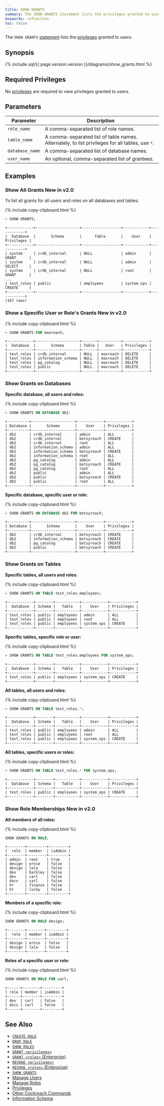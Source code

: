 ```yaml
---
title: SHOW GRANTS
summary: The SHOW GRANTS statement lists the privileges granted to users.
keywords: reflection
toc: false
---
```


The `SHOW GRANTS` [statement](sql-statements.html) lists the [privileges](privileges.html) granted to users.

<div id="toc"></div>

## Synopsis

<section>{% include sql/{{ page.version.version }}/diagrams/show_grants.html %}</section>

## Required Privileges

No [privileges](privileges.html) are required to view privileges granted to users.

## Parameters

Parameter | Description
----------|------------
`role_name` | A comma-separated list of role names.
`table_name` | A comma-separated list of table names. Alternately, to list privileges for all tables, use `*`.
`database_name` | A comma-separated list of database names.
`user_name` | An optional, comma-separated list of grantees.

## Examples

### Show All Grants <span class="version-tag">New in v2.0</span>

To list all grants for all users and roles on all databases and tables:

{% include copy-clipboard.html %}
~~~ sql
> SHOW GRANTS;
~~~
~~~
+------------+--------------------+------------------+------------+------------+
|  Database  |       Schema       |      Table       |    User    | Privileges |
+------------+--------------------+------------------+------------+------------+
| system     | crdb_internal      | NULL             | admin      | GRANT      |
| system     | crdb_internal      | NULL             | admin      | SELECT     |
| system     | crdb_internal      | NULL             | root       | GRANT      |
...
| test_roles | public             | employees        | system_ops | CREATE     |
+------------+--------------------+------------------+------------+------------+
(167 rows)
~~~

### Show a Specific User or Role's Grants <span class="version-tag">New in v2.0</span>

{% include copy-clipboard.html %}
~~~ sql
> SHOW GRANTS FOR maxroach;
~~~
~~~
+------------+--------------------+-------+----------+------------+
|  Database  |       Schema       | Table |   User   | Privileges |
+------------+--------------------+-------+----------+------------+
| test_roles | crdb_internal      | NULL  | maxroach | DELETE     |
| test_roles | information_schema | NULL  | maxroach | DELETE     |
| test_roles | pg_catalog         | NULL  | maxroach | DELETE     |
| test_roles | public             | NULL  | maxroach | DELETE     |
+------------+--------------------+-------+----------+------------+
~~~

### Show Grants on Databases

**Specific database, all users and roles:**

{% include copy-clipboard.html %}
~~~ sql
> SHOW GRANTS ON DATABASE db2:
~~~
~~~ shell
+----------+--------------------+------------+------------+
| Database |       Schema       |    User    | Privileges |
+----------+--------------------+------------+------------+
| db2      | crdb_internal      | admin      | ALL        |
| db2      | crdb_internal      | betsyroach | CREATE     |
| db2      | crdb_internal      | root       | ALL        |
| db2      | information_schema | admin      | ALL        |
| db2      | information_schema | betsyroach | CREATE     |
| db2      | information_schema | root       | ALL        |
| db2      | pg_catalog         | admin      | ALL        |
| db2      | pg_catalog         | betsyroach | CREATE     |
| db2      | pg_catalog         | root       | ALL        |
| db2      | public             | admin      | ALL        |
| db2      | public             | betsyroach | CREATE     |
| db2      | public             | root       | ALL        |
+----------+--------------------+------------+------------+
~~~

**Specific database, specific user or role:**

{% include copy-clipboard.html %}
~~~ sql
> SHOW GRANTS ON DATABASE db2 FOR betsyroach;
~~~
~~~ shell
+----------+--------------------+------------+------------+
| Database |       Schema       |    User    | Privileges |
+----------+--------------------+------------+------------+
| db2      | crdb_internal      | betsyroach | CREATE     |
| db2      | information_schema | betsyroach | CREATE     |
| db2      | pg_catalog         | betsyroach | CREATE     |
| db2      | public             | betsyroach | CREATE     |
+----------+--------------------+------------+------------+
~~~

### Show Grants on Tables

**Specific tables, all users and roles:**

{% include copy-clipboard.html %}
~~~ sql
> SHOW GRANTS ON TABLE test_roles.employees;
~~~

~~~ shell
+------------+--------+-----------+------------+------------+
|  Database  | Schema |   Table   |    User    | Privileges |
+------------+--------+-----------+------------+------------+
| test_roles | public | employees | admin      | ALL        |
| test_roles | public | employees | root       | ALL        |
| test_roles | public | employees | system_ops | CREATE     |
+------------+--------+-----------+------------+------------+
~~~

**Specific tables, specific role or user:**

{% include copy-clipboard.html %}
~~~ sql
> SHOW GRANTS ON TABLE test_roles.employees FOR system_ops;
~~~
~~~ shell
+------------+--------+-----------+------------+------------+
|  Database  | Schema |   Table   |    User    | Privileges |
+------------+--------+-----------+------------+------------+
| test_roles | public | employees | system_ops | CREATE     |
+------------+--------+-----------+------------+------------+
~~~

**All tables, all users and roles:**

{% include copy-clipboard.html %}
~~~ sql
> SHOW GRANTS ON TABLE test_roles.*;
~~~

~~~ shell
+------------+--------+-----------+------------+------------+
|  Database  | Schema |   Table   |    User    | Privileges |
+------------+--------+-----------+------------+------------+
| test_roles | public | employees | admin      | ALL        |
| test_roles | public | employees | root       | ALL        |
| test_roles | public | employees | system_ops | CREATE     |
+------------+--------+-----------+------------+------------+
~~~

**All tables, specific users or roles:**

{% include copy-clipboard.html %}
~~~ sql
> SHOW GRANTS ON TABLE test_roles.* FOR system_ops;
~~~

~~~ shell
+------------+--------+-----------+------------+------------+
|  Database  | Schema |   Table   |    User    | Privileges |
+------------+--------+-----------+------------+------------+
| test_roles | public | employees | system_ops | CREATE     |
+------------+--------+-----------+------------+------------+
~~~

### Show Role Memberships <span class="version-tag">New in v2.0</span>

**All members of all roles:**

{% include copy-clipboard.html %}
~~~ sql
SHOW GRANTS ON ROLE;
~~~
~~~
+--------+---------+---------+
|  role  | member  | isAdmin |
+--------+---------+---------+
| admin  | root    | true    |
| design | ernie   | false   |
| design | lola    | false   |
| dev    | barkley | false   |
| dev    | carl    | false   |
| docs   | carl    | false   |
| hr     | finance | false   |
| hr     | lucky   | false   |
+--------+---------+---------+
~~~

**Members of a specific role:**

{% include copy-clipboard.html %}
~~~ sql
SHOW GRANTS ON ROLE design;
~~~
~~~
+--------+--------+---------+
|  role  | member | isAdmin |
+--------+--------+---------+
| design | ernie  | false   |
| design | lola   | false   |
+--------+--------+---------+
~~~

**Roles of a specific user or role:**

{% include copy-clipboard.html %}
~~~ sql
SHOW GRANTS ON ROLE FOR carl;
~~~
~~~
+------+--------+---------+
| role | member | isAdmin |
+------+--------+---------+
| dev  | carl   | false   |
| docs | carl   | false   |
+------+--------+---------+
~~~

## See Also

- [`CREATE ROLE`](create-role.html)
- [`DROP ROLE`](drop-role.html)
- [`SHOW ROLES`](show-roles.html)
- [`GRANT <privileges>`](grant.html)
- [`GRANT <roles>` (Enterprise)](grant-roles.html)
- [`REVOKE <privileges>`](revoke.html)
- [`REVOKE <roles>` (Enterprise)](revoke-roles.html)
- [`SHOW GRANTS`](show-grants.html)
- [Manage Users](create-and-manage-users.html)
- [Manage Roles](roles.html)
- [Privileges](privileges.html)
- [Other Cockroach Commands](cockroach-commands.html)
- [Information Schema](information-schema.html)
